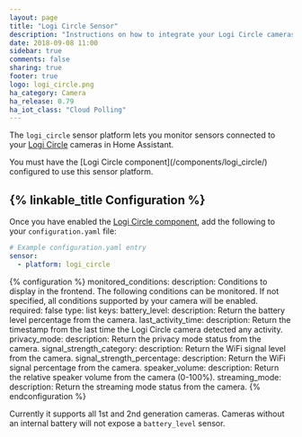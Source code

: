 ```yaml
---
layout: page
title: "Logi Circle Sensor"
description: "Instructions on how to integrate your Logi Circle cameras within Home Assistant."
date: 2018-09-08 11:00
sidebar: true
comments: false
sharing: true
footer: true
logo: logi_circle.png
ha_category: Camera
ha_release: 0.79
ha_iot_class: "Cloud Polling"
---
```


The `logi_circle` sensor platform lets you monitor sensors connected to your [Logi Circle](https://circle.logi.com) cameras in Home Assistant.

<p class='note'>
You must have the [Logi Circle component](/components/logi_circle/) configured to use this sensor platform.
</p>

## {% linkable_title Configuration %}

Once you have enabled the [Logi Circle component](/components/logi_circle), add the following to your `configuration.yaml` file:

```yaml
# Example configuration.yaml entry
sensor:
  - platform: logi_circle
```

{% configuration %}
monitored_conditions:
  description: Conditions to display in the frontend. The following conditions can be monitored. If not specified, all conditions supported by your camera will be enabled.
  required: false
  type: list
  keys:
    battery_level:
      description: Return the battery level percentage from the camera.
    last_activity_time:
      description: Return the timestamp from the last time the Logi Circle camera detected any activity.
    privacy_mode:
      description: Return the privacy mode status from the camera.
    signal_strength_category:
      description: Return the WiFi signal level from the camera.
    signal_strength_percentage:
      description: Return the WiFi signal percentage from the camera.
    speaker_volume:
      description: Return the relative speaker volume from the camera (0-100%).
    streaming_mode:
      description: Return the streaming mode status from the camera.
{% endconfiguration %}

Currently it supports all 1st and 2nd generation cameras. Cameras without an internal battery will not expose a `battery_level` sensor.